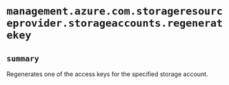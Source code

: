 # `management.azure.com.storageresourceprovider.storageaccounts.regeneratekey`

## `summary`
Regenerates one of the access keys for the specified storage account.


